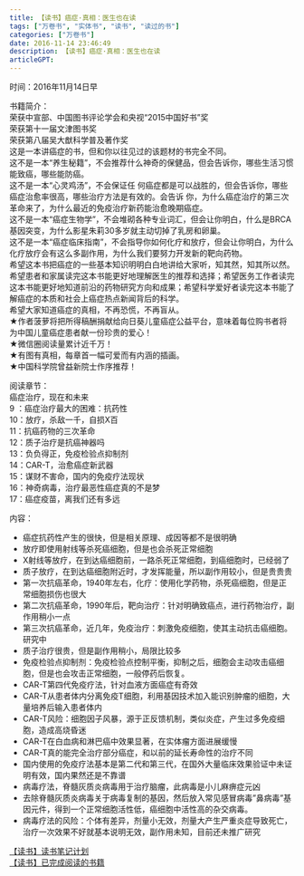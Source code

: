 ```yaml
---
title: 【读书】癌症·真相：医生也在读
tags: ["万卷书", "实体书", "读书", "读过的书"]
categories: ["万卷书"]
date: 2016-11-14 23:46:49
description: 【读书】癌症·真相：医生也在读
articleGPT: 
---
```


时间：2016年11月14日早  
  
书籍简介：  
荣获中宣部、中国图书评论学会和央视“2015中国好书”奖  
荣获第十一届文津图书奖  
荣获第八届吴大猷科学普及著作奖  
这是一本讲癌症的书，但和你以往见过的该题材的书完全不同。  
这不是一本“养生秘籍”，不会推荐什么神奇的保健品，但会告诉你，哪些生活习惯能致癌，哪些能防癌。  
这不是一本“心灵鸡汤”，不会保证任 何癌症都是可以战胜的，但会告诉你，哪些癌症治愈率很高，哪些治疗方法是有效的。会告诉
你，为什么癌症治疗的第三次革命来了，为什么最近的免疫治疗新药能治愈晚期癌症。  
这不是一本“癌症生物学”，不会堆砌各种专业词汇，但会让你明白，什么是BRCA基因突变，为什么影星朱莉30多岁就主动切掉了乳房和卵巢。  
这不是一本“癌症临床指南”，不会指导你如何化疗和放疗，但会让你明白，为什么化疗放疗会有这么多副作用，为什么我们要努力开发新的靶向药物。  
希望这本书把癌症的一些基本知识明明白白地讲给大家听，知其然，知其所以然。  
希望患者和家属读完这本书能更好地理解医生的推荐和选择；希望医务工作者读完这本书能更好地知道前沿的药物研究方向和成果；希望科学爱好者读完这本书能了解癌症的本质和社会上癌症热点新闻背后的科学。  
希望大家知道癌症的真相，不再恐慌，不再盲从。  
★作者菠萝将把所得稿酬捐献给向日葵儿童癌症公益平台，意味着每位购书者将为中国儿童癌症患者献一份珍贵的爱心！  
★微信圈阅读量累计近千万！  
★有图有真相，每章首一幅可爱而有内涵的插画。  
★中国科学院曾益新院士作序推荐！

阅读章节：  
癌症治疗，现在和未来  
9 ：癌症治疗最大的困难：抗药性  
10：放疗，杀敌一千，自损X百  
11：抗癌药物的三次革命  
12：质子治疗是抗癌神器吗  
13：负负得正，免疫检验点抑制剂  
14：CAR-T，治愈癌症新武器  
15：谋财不害命，国内的免疫疗法现状  
16：神奇病毒，治疗最恶性癌症真的不是梦  
17：癌症疫苗，离我们还有多远

内容：

  * 癌症抗药性产生的很快，但是相关原理、成因等都不是很明确
  * 放疗即使用射线等杀死癌细胞，但是也会杀死正常细胞
  * X射线等放疗，在到达癌细胞前，一路杀死正常细胞，到癌细胞时，已经弱了
  * 质子放疗，在到达癌细胞附近时，才发挥能量，所以副作用较小，但是贵贵贵
  * 第一次抗癌革命，1940年左右，化疗：使用化学药物，杀死癌细胞，但是正常细胞损伤也很大
  * 第二次抗癌革命，1990年后，靶向治疗：针对明确致癌点，进行药物治疗，副作用稍小一点
  * 第三次抗癌革命，近几年，免疫治疗：刺激免疫细胞，使其主动抗击癌细胞。研究中
  * 质子治疗很贵，但是副作用稍小，局限比较多
  * 免疫检验点抑制剂：免疫检验点控制平衡，抑制之后，细胞会主动攻击癌细胞，但是也会攻击正常细胞，一般停药后恢复。
  * CAR-T第四代免疫疗法，针对血液方面癌症有奇效
  * CAR-T从患者体内分离免疫T细胞，利用基因技术加入能识别肿瘤的细胞，大量培养后输入患者体内
  * CAR-T风险：细胞因子风暴，源于正反馈机制，类似炎症，产生过多免疫细胞，造成高烧昏迷
  * CAR-T在白血病和淋巴癌中效果显著，在实体瘤方面进展缓慢
  * CAR-T真的能完全治疗部分癌症，和以前的延长寿命性的治疗不同
  * 国内使用的免疫疗法基本是第二代和第三代，在国外大量临床效果验证中未证明有效，国内果然还是不靠谱
  * 病毒疗法，脊髓灰质炎病毒用于治疗脑瘤，此病毒是小儿麻痹症元凶
  * 去除脊髓灰质炎病毒关于病毒复制的基因，然后放入常见感冒病毒”鼻病毒”基因元件，得到一个正常细胞活性低，癌细胞中活性高的杂交病毒。
  * 病毒疗法的风险：个体有差异，剂量小无效，剂量大产生严重炎症导致死亡，治疗一次效果不好就基本说明无效，副作用未知，目前还未推广研究

[【读书】读书笔记计划](./2016-11-14-reading-plan)  
[【读书】已完成阅读的书籍](./2017-03-15-reading-done)

